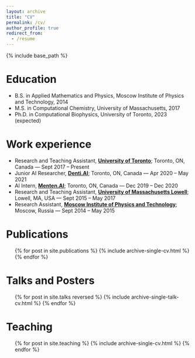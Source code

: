 ```yaml
---
layout: archive
title: "CV"
permalink: /cv/
author_profile: true
redirect_from:
  - /resume
---
```


{% include base_path %}

Education
======
* B.S. in Applied Mathematics and Physics, Moscow Institute of Physics and Technology, 2014
* M.S. in Computational Chemistry, University of Massachusetts, 2017
* Ph.D. in Computational Biophysics, University of Toronto, 2023 (expected)

Work experience
======
* Research and Teaching Assistant, [**University of Toronto**](https://rauscher-group.physics.utoronto.ca/); Toronto, ON, Canada — Sept 2017 – Present
* Junior AI Researcher, [**Denti.AI**](https://www.denti.ai/); Toronto, ON, Canada — Apr 2020 – May 2021
* AI Intern, [**Menten.AI**](https://www.menten.ai/); Toronto, ON, Canada — Dec 2019 – Dec 2020
* Research and Teaching Assistant, [**University of Massachusetts Lowell**](https://faculty.uml.edu//vbarsegov/); Lowell, MA, USA — Sept 2015 – May 2017
* Research Assistant, [**Moscow Institute of Physics and Technology**](https://mipt.ru/english/research/labs/computer-and-mathematical-modelling-of-biological-systems-lab); Moscow, Russia — Sept 2014 – May 2015


Publications
======
  <ul>{% for post in site.publications %}
    {% include archive-single-cv.html %}
  {% endfor %}</ul>

Talks and Posters
======
  <ul>{% for post in site.talks reversed %}
    {% include archive-single-talk-cv.html %}
  {% endfor %}</ul>
  
Teaching
======
  <ul>{% for post in site.teaching %}
    {% include archive-single-cv.html %}
  {% endfor %}</ul>
  
